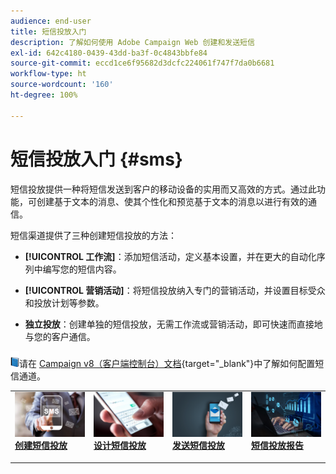 ```yaml
---
audience: end-user
title: 短信投放入门
description: 了解如何使用 Adobe Campaign Web 创建和发送短信
exl-id: 642c4180-0439-43dd-ba3f-0c4843bbfe84
source-git-commit: eccd1ce6f95682d3dcfc224061f747f7da0b6681
workflow-type: ht
source-wordcount: '160'
ht-degree: 100%

---
```



# 短信投放入门 {#sms}

短信投放提供一种将短信发送到客户的移动设备的实用而又高效的方式。通过此功能，可创建基于文本的消息、使其个性化和预览基于文本的消息以进行有效的通信。

短信渠道提供了三种创建短信投放的方法：

* **[!UICONTROL 工作流]**：添加短信活动，定义基本设置，并在更大的自动化序列中编写您的短信内容。

* **[!UICONTROL 营销活动]**：将短信投放纳入专门的营销活动，并设置目标受众和投放计划等参数。

* **独立投放**：创建单独的短信投放，无需工作流或营销活动，即可快速而直接地与您的客户通信。

![](../assets/do-not-localize/book.png)请在 [Campaign v8（客户端控制台）文档](https://experienceleague.adobe.com/docs/campaign/campaign-v8/send/sms/validate-sms/sms-send.html?lang=zh-Hans){target="_blank"}中了解如何配置短信通道。

<table style="table-layout:fixed"><tr style="border: 0;">
<td>
<a href="create-sms.md">
<img alt="创建短信投放" src="assets/do-not-localize/create_sms.png">
</a>
<div><a href="create-sms.md"><strong>创建短信投放</strong>
</div>
<p>
</td>
<td>
<a href="content-sms.md">
<img alt="设计短信投放" src="assets/do-not-localize/design_sms.png">
</a>
<div>
<a href="content-sms.md"><strong>设计短信投放<strong></strong></a>
</div>
<p></td>
<td>
<a href="send-sms.md">
<img alt="发送短信投放" src="assets/do-not-localize/send_sms.png">
</a>
<div>
<a href="send-sms.md"><strong>发送短信投放</strong></a>
</div>
<p>
</td>
<td>
<a href="send-sms.md">
<img alt="短信投放报告" src="assets/do-not-localize/report_sms.jpeg">
</a>
<div>
<a href="send-sms.md"><strong>短信投放报告</strong></a>
</div>
<p>
</td>
</tr></table>
